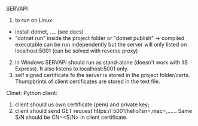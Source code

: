 SERVAPI
1) to run on Linux:
 - install dotnet, .... (see docs)
 - "dotnet run" inside the project folder or "dotnet publish" -> compiled executable can be run independently but the server will only listed on localhost:5001 (can be solved with reverse proxy)
 2) in Windows SERVAPI should run as stand-alone (doesn't work with IIS Express). It also listens to localhost:5001 only.
 3) self signed certificate fo the server is stored in the project folder/certs. Thumpbrints of client certificates are stored in the text file.
 
Clinet:
Python client:
1) client should us own certificate (pem) and private key;
2) client should send GET request https://<server>:5001/hello?sn=<serial number>,mac=<mac-address>,......  Same S/N should be CN=<S/N> in client certificate.
